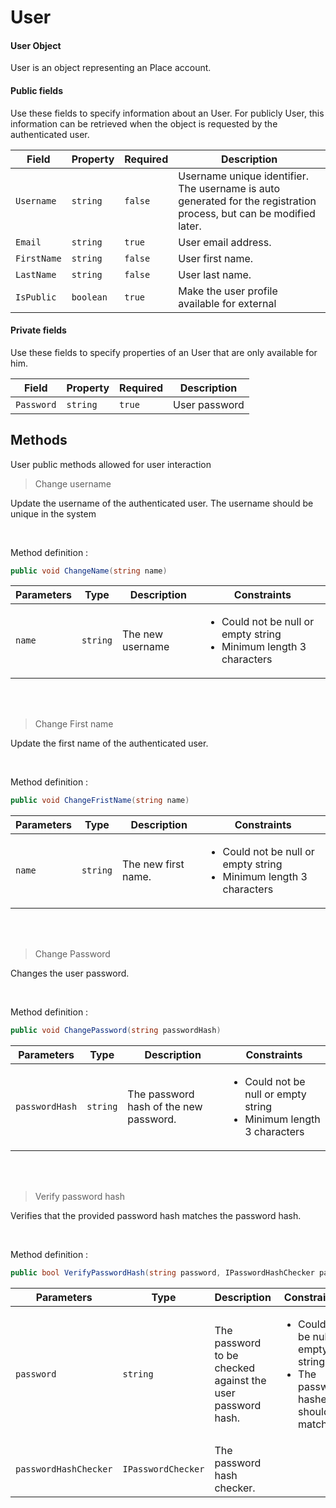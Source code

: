# User

#### User Object

User is an object representing an Place account.

#### Public fields

Use these fields to specify information about an User. For publicly User, this information can be retrieved when the object is requested by the authenticated user.

<table>
   <thead>
      <tr>
         <th>Field</th>
         <th>Property</th>
         <th>Required</th>
         <th>Description</th>
      </tr>
   </thead>
   <tbody>
      <tr>
         <td>
            <code>Username</code>
         </td>
         <td>
            <code>string</code>
         </td>
         <td>
            <code>false</code>
         </td>
         <td>Username unique identifier. The username is auto generated for the registration process, but can be modified later.</td>
      </tr>
      <tr>
         <td>
            <code>Email</code>
         </td>
         <td>
            <code>string</code>
         </td>
         <td>
            <code>true</code>
         </td>
         <td>User email address. </td>
      </tr>
      <tr>
         <td>
            <code>FirstName</code>
         </td>
         <td>
            <code>string</code>
         </td>
         <td>
            <code>false</code>
         </td>
         <td>User first name. </td>
      </tr>
      <tr>
         <td>
            <code>LastName</code>
         </td>
         <td>
            <code>string</code>
         </td>
         <td>
            <code>false</code>
         </td>
         <td>User last name. </td>
      </tr>
      <tr>
         <td>
            <code>IsPublic</code>
         </td>
         <td>
            <code>boolean</code>
         </td>
         <td>
            <code>true</code>
         </td>
         <td>Make the user profile available for external</td>
      </tr>
   </tbody>
</table>


#### Private fields
Use these fields to specify properties of an User that are only available for him.

<table>
   <thead>
      <tr>
         <th>Field</th>
         <th>Property</th>
         <th>Required</th>
         <th>Description</th>
      </tr>
   </thead>
   <tbody>
      <tr>
         <td>
            <code>Password</code>
         </td>
         <td>
            <code>string</code>
         </td>
         <td>
            <code>true</code>
         </td>
         <td>User password</td>
      </tr>
   </tbody>
</table>



## Methods

User public methods allowed for user interaction


> Change username

Update the username of the authenticated user. The username should be unique in the system

<br/>


Method definition : 
```csharp
public void ChangeName(string name)
```

<table>
<thead>
<tr>
<th>
Parameters
</th>
<th>
Type
</th>
<th>
Description
</th>
<th>
Constraints
</th>
</tr>
</thead>
<tbody>
<tr>
<td>
<code>name</code>
</td>
<td>
<code lang="csharp">string</code>
</td>
<td>
The new username
</td>
<td>
<ul>
<li>
Could not be null or empty string
</li>
<li>
Minimum length 3 characters
</li>
</ul> 
</td>
</tr>
</tbody>
</table>


<br/>
<br/>


> Change First name

Update the first name of the authenticated user.

<br/>


Method definition :
```csharp
public void ChangeFristName(string name)
```

<table>
<thead>
<tr>
<th>
Parameters
</th>
<th>
Type
</th>
<th>
Description
</th>
<th>
Constraints
</th>
</tr>
</thead>
<tbody>
<tr>
<td>
<code>name</code>
</td>
<td>
<code lang="csharp">string</code>
</td>
<td>
The new first name.
</td>
<td>
<ul>
<li>
Could not be null or empty string
</li>
<li>
Minimum length 3 characters
</li>
</ul> 
</td>
</tr>
</tbody>
</table>


<br/> <br/>

> Change Password

Changes the user password.

<br/>

Method definition :
```csharp
public void ChangePassword(string passwordHash)
```

<table>
<thead>
<tr>
<th>
Parameters
</th>
<th>
Type
</th>
<th>
Description
</th>
<th>
Constraints
</th>
</tr>
</thead>
<tbody>
<tr>
<td>
<code>passwordHash</code>
</td>
<td>
<code lang="csharp">string</code>
</td>
<td>
The password hash of the new password.
</td>
<td>
<ul>
<li>
Could not be null or empty string
</li>
<li>
Minimum length 3 characters
</li>
</ul> 
</td>
</tr>
</tbody>
</table>

<br/> <br/>

> Verify password hash

Verifies that the provided password hash matches the password hash.

<br/>

Method definition :
```csharp
public bool VerifyPasswordHash(string password, IPasswordHashChecker passwordHashChecker)
```

<table>
<thead>
<tr>
<th>
Parameters
</th>
<th>
Type
</th>
<th>
Description
</th>
<th>
Constraints
</th>
</tr>
</thead>
<tbody>
<tr>
<td>
<code>password</code>
</td>
<td>
<code lang="csharp">string</code>
</td>
<td>
The password to be checked against the user password hash.
</td>
<td>
<ul>
<li>
Could not be null or empty string
</li>
<li>
The password hashes should match
</li>
</ul> 
</td>
</tr>
<tr>
<td>
<code>passwordHashChecker</code>
</td>
<td><code>IPasswordChecker</code></td>
<td>The password hash checker.</td>
<td></td>
</tr>
</tbody>
</table>
